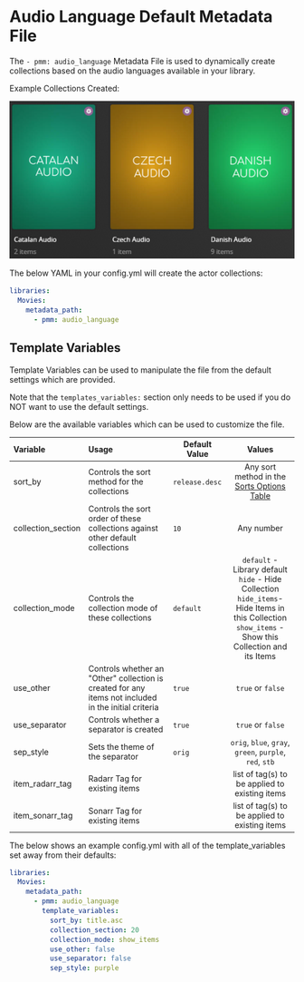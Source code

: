# Audio Language Default Metadata File

The `- pmm: audio_language` Metadata File is used to dynamically create collections based on the audio languages available in your library.

Example Collections Created:

![](images/audio_language.png)

The below YAML in your config.yml will create the actor collections:
```yaml
libraries:
  Movies:
    metadata_path:
      - pmm: audio_language
```


## Template Variables
Template Variables can be used to manipulate the file from the default settings which are provided. 

Note that the `templates_variables:` section only needs to be used if you do NOT want to use the default settings.

Below are the available variables which can be used to customize the file.


| Variable            | Usage                                                                                                | Default Value  |                                                                             Values                                                                             |
|:--------------------|:-----------------------------------------------------------------------------------------------------|----------------|:--------------------------------------------------------------------------------------------------------------------------------------------------------------:|
| sort_by             | Controls the sort method for the collections                                                         | `release.desc` |                                                  Any sort method in the [Sorts Options Table](#sort-options)                                                   |
| collection_section  | Controls the sort order of these collections against other default collections                       | `10`           |                                                                           Any number                                                                           |
| collection_mode     | Controls the collection mode of these collections                                                    | `default`      | `default` - Library default<br/>`hide` - Hide Collection<br/>`hide_items`- Hide Items in this Collection<br/>`show_items` - Show this Collection and its Items |
| use_other           | Controls whether an "Other" collection is created for any items not included in the initial criteria | `true`         |                                                                       `true` or `false`                                                                        |
| use_separator       | Controls whether a separator is created                                                              | `true`         |                                                                       `true` or `false`                                                                        |
| sep_style           | Sets the theme of the separator                                                                      | `orig`         |                                                    `orig`, `blue`, `gray`, `green`, `purple`, `red`, `stb`                                                     |
| item_radarr_tag     | Radarr Tag for existing items                                                                        |                |                                                         list of tag(s) to be applied to existing items                                                         |
| item_sonarr_tag     | Sonarr Tag for existing items                                                                        |                |                                                         list of tag(s) to be applied to existing items                                                         |

The below shows an example config.yml with all of the template_variables set away from their defaults:

```yaml
libraries:
  Movies:
    metadata_path:
      - pmm: audio_language
        template_variables:
          sort_by: title.asc
          collection_section: 20
          collection_mode: show_items
          use_other: false
          use_separator: false
          sep_style: purple
```

